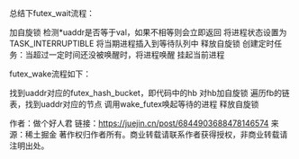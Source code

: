 总结下futex_wait流程：

加自旋锁
检测*uaddr是否等于val，如果不相等则会立即返回
将进程状态设置为TASK_INTERRUPTIBLE
将当期进程插入到等待队列中
释放自旋锁
创建定时任务：当超过一定时间还没被唤醒时，将进程唤醒
挂起当前进程

futex_wake流程如下：

找到uaddr对应的futex_hash_bucket，即代码中的hb
对hb加自旋锁
遍历fb的链表，找到uaddr对应的节点
调用wake_futex唤起等待的进程
释放自旋锁

作者：做个好人君
链接：https://juejin.cn/post/6844903688478146574
来源：稀土掘金
著作权归作者所有。商业转载请联系作者获得授权，非商业转载请注明出处。